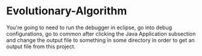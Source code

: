 # Evolutionary-Algorithm

You're going to need to run the debugger in eclipse, go into debug configurations, go to common after clicking the Java Application subsection and change the output file to something in some directory in order to get an output file from this project.
